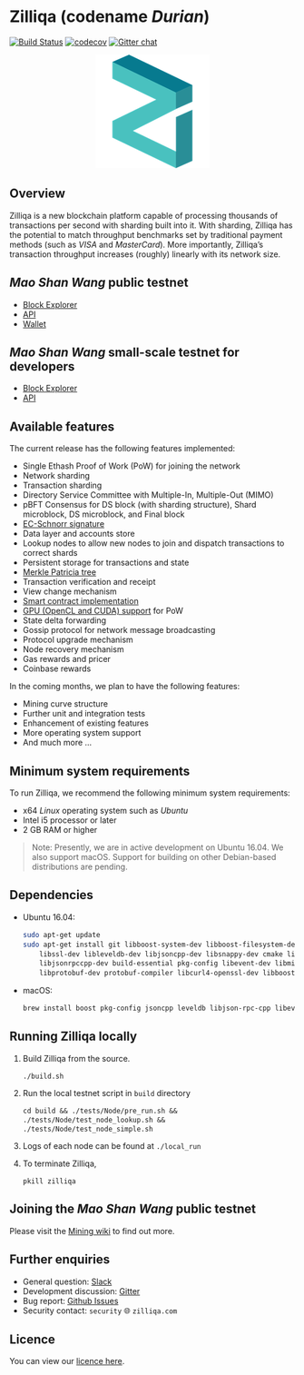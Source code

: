 # Zilliqa (codename _Durian_)

[![Build Status](https://travis-ci.com/Zilliqa/Zilliqa.svg?branch=master)](https://travis-ci.com/Zilliqa/Zilliqa)
[![codecov](https://codecov.io/gh/Zilliqa/Zilliqa/branch/master/graph/badge.svg)](https://codecov.io/gh/Zilliqa/Zilliqa)
[![Gitter chat](http://img.shields.io/badge/chat-on%20gitter-077a8f.svg)](https://gitter.im/Zilliqa/)

<p align="center">
  <img src="https://github.com/Zilliqa/Zilliqa/blob/master/img/zilliqa-logo-color.png" width="200" height="200">
</p>

## Overview

Zilliqa is a new blockchain platform capable of processing thousands of transactions per second with sharding built into it. With sharding, Zilliqa has the potential to match throughput benchmarks set by traditional payment methods (such as _VISA_ and _MasterCard_). More importantly, Zilliqa’s transaction throughput increases (roughly) linearly with its network size.

## _Mao Shan Wang_ public testnet

* [Block Explorer](https://explorer.zilliqa.com/)
* [API](https://api.zilliqa.com/)
* [Wallet](https://wallet.zilliqa.com/)
  
## _Mao Shan Wang_ small-scale testnet for developers

* [Block Explorer](https://explorer-scilla.zilliqa.com)
* [API](https://api-scilla.zilliqa.com/)

## Available features

The current release has the following features implemented:

* Single Ethash Proof of Work (PoW) for joining the network
* Network sharding
* Transaction sharding
* Directory Service Committee with Multiple-In, Multiple-Out (MIMO)
* pBFT Consensus for DS block (with sharding structure), Shard microblock, DS microblock, and Final block 
* [EC-Schnorr signature](https://en.wikipedia.org/wiki/Schnorr_signature)
* Data layer and accounts store
* Lookup nodes to allow new nodes to join and dispatch transactions to correct shards
* Persistent storage for transactions and state
* [Merkle Patricia tree](https://github.com/ethereum/wiki/wiki/Patricia-Tree)
* Transaction verification and receipt
* View change mechanism
* [Smart contract implementation](https://scilla.readthedocs.io)
* [GPU (OpenCL and CUDA) support](https://github.com/Zilliqa/Zilliqa/wiki/Mining) for PoW
* State delta forwarding
* Gossip protocol for network message broadcasting
* Protocol upgrade mechanism
* Node recovery mechanism
* Gas rewards and pricer
* Coinbase rewards

In the coming months, we plan to have the following features:

* Mining curve structure
* Further unit and integration tests
* Enhancement of existing features
* More operating system support
* And much more ...

## Minimum system requirements

To run Zilliqa, we recommend the following minimum system requirements:

* x64 _Linux_ operating system such as _Ubuntu_
* Intel i5 processor or later
* 2 GB RAM or higher

> Note: Presently, we are in active development on Ubuntu 16.04. We also support macOS.
> Support for building on other Debian-based distributions are pending.

## Dependencies

* Ubuntu 16.04:

    ```bash
    sudo apt-get update
    sudo apt-get install git libboost-system-dev libboost-filesystem-dev libboost-test-dev \
        libssl-dev libleveldb-dev libjsoncpp-dev libsnappy-dev cmake libmicrohttpd-dev \
        libjsonrpccpp-dev build-essential pkg-config libevent-dev libminiupnpc-dev \
        libprotobuf-dev protobuf-compiler libcurl4-openssl-dev libboost-program-options-dev
    ```

* macOS:

    ```bash
    brew install boost pkg-config jsoncpp leveldb libjson-rpc-cpp libevent miniupnpc protobuf
    ```

## Running Zilliqa locally

1. Build Zilliqa from the source.  

    ```
    ./build.sh
    ```

2. Run the local testnet script in `build` directory

    ```
   cd build && ./tests/Node/pre_run.sh && ./tests/Node/test_node_lookup.sh && ./tests/Node/test_node_simple.sh
    ```

3. Logs of each node can be found at `./local_run`

4. To terminate Zilliqa,   
    ```
    pkill zilliqa
    ``` 

## Joining the _Mao Shan Wang_ public testnet

Please visit the [Mining wiki](https://github.com/Zilliqa/Zilliqa/wiki/Mining) to find out more.


## Further enquiries

* General question: [Slack](https://invite.zilliqa.com/)
* Development discussion: [Gitter](https://gitter.im/Zilliqa/)
* Bug report: [Github Issues](https://github.com/Zilliqa/zilliqa/issues)
* Security contact: `security` :globe_with_meridians: `zilliqa.com`

## Licence

You can view our [licence here](https://github.com/Zilliqa/zilliqa/blob/master/LICENSE).

